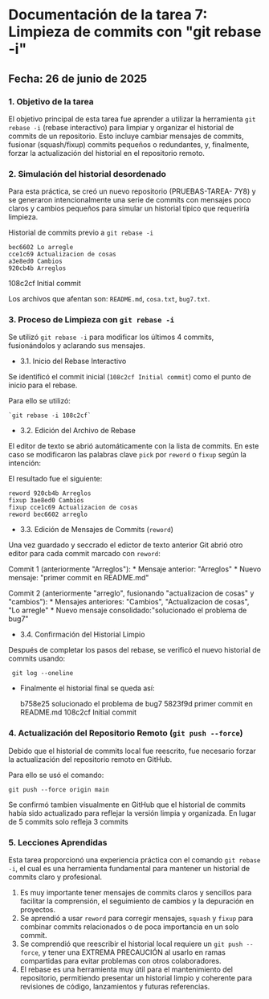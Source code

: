 # Documentación de la tarea 7: Limpieza de commits con "git rebase -i"

## Fecha: 26 de junio de 2025

### 1. Objetivo de la tarea
 El objetivo principal de esta tarea fue aprender a utilizar la herramienta `git rebase -i` (rebase interactivo) 
 para limpiar y organizar el historial de commits de un repositorio. 
 Esto incluye cambiar mensajes de commits, fusionar (squash/fixup) commits pequeños o redundantes, 
 y, finalmente, forzar la actualización del historial en el repositorio remoto.

### 2. Simulación del historial desordenado
 Para esta práctica, se creó un nuevo repositorio (PRUEBAS-TAREA- 7Y8) y se generaron intencionalmente una serie de commits con mensajes poco claros y cambios pequeños para simular un historial típico que requeriría limpieza.

 Historial de commits previo a `git rebase -i`

    bec6602 Lo arregle
    cce1c69 Actualizacion de cosas
    a3e8ed0 Cambios
    920cb4b Arreglos
   108c2cf Initial commit
    
 Los archivos que afentan son: `README.md`, `cosa.txt`, `bug7.txt`.

### 3. Proceso de Limpieza con `git rebase -i`

Se utilizó `git rebase -i` para modificar los últimos 4 commits, fusionándolos y aclarando sus mensajes.

 * 3.1. Inicio del Rebase Interactivo

 Se identificó el commit inicial (`108c2cf Initial commit`) como el punto de inicio para el rebase.

  Para ello se utilizó:
    
    `git rebase -i 108c2cf`

    
 * 3.2. Edición del Archivo de Rebase

 El editor de texto se abrió automáticamente con la lista de commits. En este caso se modificaron las palabras clave `pick` por `reword` o `fixup` según la intención:

 El resultado fue el siguiente:
    
    reword 920cb4b Arreglos
    fixup 3ae8ed0 Cambios
    fixup cce1c69 Actualizacion de cosas
    reword bec6602 arreglo
    

 * 3.3. Edición de Mensajes de Commits (`reword`)

 Una vez guardado y seccrado el edictor de texto anterior Git abrió otro editor para cada commit marcado con `reword`:

   Commit 1 (anteriormente "Arreglos"):
    * Mensaje anterior: "Arreglos"
    * Nuevo mensaje: "primer commit en README.md"

   Commit 2 (anteriormente "arreglo", fusionando "actualizacion de cosas" y "cambios"):
    * Mensajes anteriores: "Cambios", "Actualizacion de cosas", "Lo arregle"
    * Nuevo mensaje consolidado:"solucionado el problema de bug7"

 * 3.4. Confirmación del Historial Limpio

 Después de completar los pasos del rebase, se verificó el nuevo historial de commits usando:

     git log --oneline

 * Finalmente el historial final se queda así:
    
    b758e25 solucionado el problema de bug7
    5823f9d primer commit en README.md
    108c2cf Initial commit
    
### 4. Actualización del Repositorio Remoto (`git push --force`)

 Debido que el historial de commits local fue reescrito, fue necesario forzar la actualización del repositorio remoto en GitHub.

 Para ello se usó el comando:
  
    git push --force origin main
    
 Se confirmó tambien visualmente en GitHub que el historial de commits había sido actualizado para reflejar la versión limpia y organizada.
 En lugar de 5 commits solo refleja 3 commits


### 5. Lecciones Aprendidas

Esta tarea proporcionó una experiencia práctica con el comando `git rebase -i`, el cual es una herramienta fundamental para mantener un historial de commits claro y profesional.

 1. Es muy importante tener mensajes de commits claros y sencillos para facilitar la comprensión, el seguimiento de cambios y la depuración en proyectos.
 2. Se aprendió a usar `reword` para corregir mensajes, `squash` y `fixup` para combinar commits relacionados o de poca importancia en un solo commit.
 3. Se comprendió que reescribir el historial local requiere un `git push --force`, y tener una EXTREMA PRECAUCIÓN al usarlo en ramas compartidas para evitar problemas con otros colaboradores.
 4. El rebase es una herramienta muy útil para el mantenimiento del repositorio, permitiendo presentar un historial limpio y coherente para revisiones de código, lanzamientos y futuras referencias.
